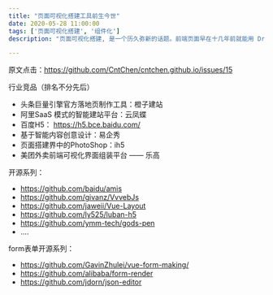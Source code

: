 ```yaml
---
title: "页面可视化搭建工具前生今世"
date: 2020-05-28 11:00:00
tags: ['页面可视化搭建', '组件化']
description: "页面可视化搭建, 是一个历久弥新的话题。前端页面早在十几年前就能用 Dreamweaver, Frontpage 等工具可视化搭建出来。页面可视化搭建工具, 是互联网公司中常见的运营工具, 实现了运营人员快速生成和发布页面, 提升页面上线效率，且无需开发人员介入, 节省开发人力"

---
```

原文点击：https://github.com/CntChen/cntchen.github.io/issues/15

行业竞品（排名不分先后）

* 头条巨量引擎官方落地页制作工具：橙子建站
* 阿里SaaS 模式的智能建站平台：云凤蝶
* 百度H5： https://h5.bce.baidu.com/
* 基于智能内容创意设计：易企秀
* 页面搭建界中的PhotoShop：ih5
* 美团外卖前端可视化界面组装平台 —— 乐高

开源系列：

* https://github.com/baidu/amis
* https://github.com/givanz/VvvebJs
* https://github.com/jaweii/Vue-Layout
* https://github.com/ly525/luban-h5
* https://github.com/ymm-tech/gods-pen
* ....

form表单开源系列：

* https://github.com/GavinZhulei/vue-form-making/
* https://github.com/alibaba/form-render
* https://github.com/jdorn/json-editor